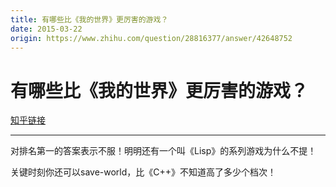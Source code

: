 ```yaml
---
title: 有哪些比《我的世界》更厉害的游戏？
date: 2015-03-22
origin: https://www.zhihu.com/question/28816377/answer/42648752
---
```

# 有哪些比《我的世界》更厉害的游戏？

[知乎链接](https://www.zhihu.com/question/28816377/answer/42648752)

---------

<span class="RichText ztext CopyrightRichText-richText" itemprop="text"><p>对排名第一的答案表示不服！明明还有一个叫《Lisp》的系列游戏为什么不提！</p>关键时刻你还可以save-world，比《C++》不知道高了多少个档次！</span>
